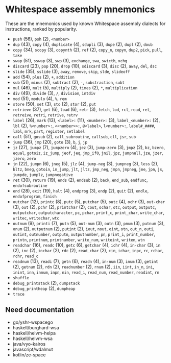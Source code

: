 # Whitespace assembly mnemonics

<!-- Generated by tools/generate_assembly.jq; DO NOT EDIT. -->

These are the mnemonics used by known Whitespace assembly dialects for
instructions, ranked by popularity.

- `push` (56), `psh` (2), `<number>`
- `dup` (43), `copy` (4), `duplicate` (4), `sdupli` (3), `dupe` (2), `dupl` (2), `doub`
- `copy` (34), `scopy` (3), `copynth` (2), `ref` (2), `copy_n`, `copyn`, `dup2`, `pick`, `pull`, `take`
- `swap` (51), `sswap` (3), `swp` (3), `exchange`, `swa`, `swicth`, `xchg`
- `discard` (23), `pop` (20), `drop` (10), `sdiscard` (3), `disc` (2), `away`, `del`, `dsc`
- `slide` (35), `sslide` (3), `away`, `remove`, `skip`, `slde`, `slideoff`
- `add` (54), `plus` (2), `+`, `addition`
- `sub` (51), `minus` (2), `subtract` (2), `-`, `substraction`, `subt`
- `mul` (46), `mult` (5), `multiply` (2), `times` (2), `*`, `multiplication`
- `div` (49), `divide` (3), `/`, `division`, `intdiv`
- `mod` (51), `modulo` (4), `%`, `rem`
- `store` (50), `set` (3), `sto` (2), `stor` (2), `put`
- `retrieve` (37), `get` (6), `load` (6), `retr` (3), `fetch`, `lod`, `rcl`, `read`, `ret`, `retreive`, `retri`, `retrive`, `retrv`
- `label` (26), `mark` (13), `<label>:` (11), `<number>:` (3), `label_<number>:` (2), `lbl` (2), `%<number>:`, `<<number>>:`, `@<label>`, `l<number>:`, `label#_####`, `labl`, `mrk`, `part`, `register`, `setlabel`
- `call` (51), `gosub` (2), `call_subroutine`, `callsub`, `cll`, `jsr`, `sub`
- `jump` (36), `jmp` (20), `goto` (3), `b`, `j`, `jp`
- `jz` (27), `jumpz` (7), `jumpzero` (4), `jez` (3), `jump-zero` (3), `jmpz` (2), `bz`, `bzero`, `equal`, `gotoiz`, `iz_jump`, `jeof`, `jeq`, `jmp_if0`, `jnil`, `jpz`, `jumpnull`, `jze`, `jzer`, `jzero`, `zero`
- `jn` (22), `jumpn` (6), `jneg` (5), `jlz` (4), `jump-neg` (3), `jumpneg` (3), `less` (2), `bltz`, `bneg`, `gotoin`, `in_jump`, `jlt`, `jltz`, `jmp_neg`, `jmpn`, `jmpneg`, `jne`, `jpn`, `js`, `jumpde`, `jumplz`, `jumpnegative`
- `ret` (30), `return` (19), `ends` (2), `endsub` (2), `back`, `end_sub`, `endfunc`, `endofsubroutine`
- `end` (28), `exit` (19), `halt` (4), `endprog` (3), `endp` (2), `quit` (2), `endle`, `endofprogram`, `finish`
- `outchar` (12), `printc` (8), `putc` (5), `putchar` (5), `outc` (4), `ochr` (3), `out-char` (3), `out` (2), `pchr` (2), `printchar` (2), `cout`, `ochar`, `otc`, `output`, `outputc`, `outputchar`, `outputcharacter`, `pc`, `pchar`, `print_c`, `print_char`, `write_char`, `writec`, `writechar`, `wtc`
- `outnum` (9), `printi` (7), `putn` (5), `out-num` (3), `outn` (3), `pnum` (3), `putnum` (3), `onum` (2), `outputnum` (2), `putint` (2), `iout`, `nout`, `oint`, `otn`, `out_n`, `outi`, `outint`, `outnumber`, `outputn`, `outputnumber`, `pn`, `print_i`, `print_number`, `printn`, `printnum`, `printnumber`, `write_num`, `writeint`, `writen`, `wtn`
- `readchar` (16), `readc` (10), `getc` (6), `getchar` (4), `ichr` (4), `in-char` (3), `in` (2), `inc` (2), `inchar` (2), `rdc` (2), `read_char` (2), `cin`, `ichar`, `inpc`, `rc`, `rchar`, `rchr`, `read_c`
- `readnum` (13), `readi` (7), `getn` (6), `readn` (4), `in-num` (3), `inum` (3), `getint` (2), `getnum` (2), `rdn` (2), `readnumber` (2), `rnum` (2), `iin`, `iint`, `in_n`, `ini`, `inint`, `inn`, `innum`, `inpn`, `nin`, `read_i`, `read_num`, `read_number`, `readint`, `rn`
- `shuffle`
- `debug_printstack` (2), `dumpstack`
- `debug_printheap` (2), `dumpheap`
- `trace`

## Need documentation

- go/yshr-wspacego
- haskell/burghard-wsa
- haskell/helvm-helpa
- haskell/helvm-wsa
- java/vyo-kairos
- javascript/wdalmut
- kotlin/ze-space

